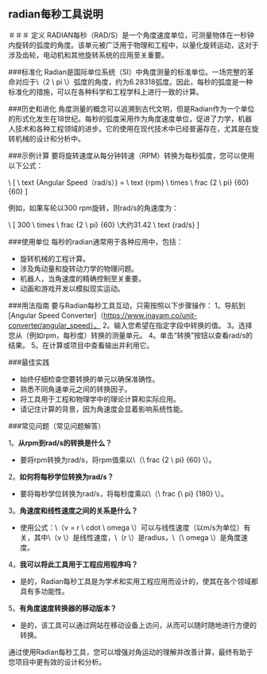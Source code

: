 ## radian每秒工具说明

＃＃＃ 定义
RADIAN每秒（RAD/S）是一个角度速度单位，可测量物体在一秒钟内旋转的弧度的角度。该单元被广泛用于物理和工程中，以量化旋转运动，这对于涉及齿轮，电动机和其他旋转系统的应用至关重要。

###标准化
Radian是国际单位系统（SI）中角度测量的标准单位。一场完整的革命对应于\（2 \ pi \）弧度的角度，约为6.28318弧度。因此，每秒的弧度是一种标准化的措施，可以在各种科学和工程学科上进行一致的计算。

###历史和进化
角度测量的概念可以追溯到古代文明，但是Radian作为一个单位的形式化发生在18世纪。每秒的弧度采用作为角度速度单位，促进了力学，机器人技术和各种工程领域的进步。它的使用在现代技术中已经普遍存在，尤其是在旋转机械的设计和分析中。

###示例计算
要将旋转速度从每分钟转速（RPM）转换为每秒弧度，您可以使用以下公式：

\ [
\ text {Angular Speed（rad/s）} = \ text {rpm} \ times \ frac {2 \ pi} {60} {60}
\]

例如，如果车轮以300 rpm旋转，则rad/s的角速度为：

\ [
300 \ times \ frac {2 \ pi} {60} \大约31.42 \ text {rad/s}
\]

###使用单位
每秒的radian通常用于各种应用中，包括：
- 旋转机械的工程计算。
- 涉及角动量和旋转动力学的物理问题。
- 机器人，当角速度的精确控制至关重要。
- 动画和游戏开发以模拟现实运动。

###用法指南
要与Radian每秒工具互动，只需按照以下步骤操作：
1。导航到[Angular Speed Converter]（https://www.inayam.co/unit-converter/angular_speed）。
2。输入您希望在指定字段中转换的值。
3。选择您从（例如rpm，每秒度）转换的测量单元。
4。单击“转换”按钮以查看rad/s的结果。
5。在计算或项目中查看输出并利用它。

###最佳实践
- 始终仔细检查您要转换的单元以确保准确性。
- 熟悉不同角速单元之间的转换因子。
- 将工具用于工程和物理学中的理论计算和实际应用。
- 请记住计算的背景，因为角速度会显着影响系统性能。

###常见问题（常见问题解答）

1。**从rpm到rad/s的转换是什么？**
- 要将rpm转换为rad/s，将rpm值乘以\（\ frac {2 \ pi} {60} \）。

2。**如何将每秒学位转换为rad/s？**
- 要将每秒学位转换为rad/s，将每秒度乘以\（\ frac {\ pi} {180} \）。

3。**角速度和线性速度之间的关系是什么？**
- 使用公式：\（v = r \ cdot \ omega \）可以与线性速度（以m/s为单位）有关，其中\（v \）是线性速度，\（r \）是radius，\（\ omega \）是角度速度。

4。**我可以将此工具用于工程应用程序吗？**
- 是的，Radian每秒工具是为学术和实用工程应用而设计的，使其在各个领域都具有多功能性。

5。**有角度速度转换器的移动版本？**
- 是的，该工具可以通过网站在移动设备上访问，从而可以随时随地进行方便的转换。

通过使用Radian每秒工具，您可以增强对角运动的理解并改善计算，最终有助于您项目中更有效的设计和分析。